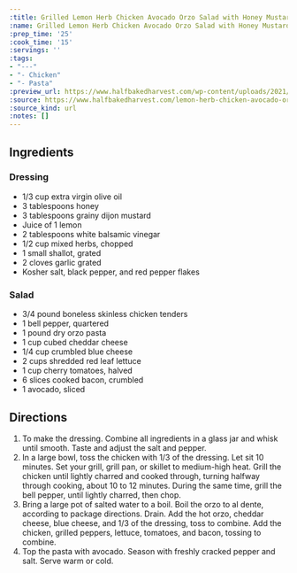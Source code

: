 ```yaml
---
:title: Grilled Lemon Herb Chicken Avocado Orzo Salad with Honey Mustard Bacon Dressing
:name: Grilled Lemon Herb Chicken Avocado Orzo Salad with Honey Mustard Bacon Dressing
:prep_time: '25'
:cook_time: '15'
:servings: ''
:tags:
- "---"
- "- Chicken"
- "- Pasta"
:preview_url: https://www.halfbakedharvest.com/wp-content/uploads/2021/06/Grilled-Lemon-Herb-Chicken-Avocado-Orzo-Salad-with-Honey-Mustard-Bacon-Dressing-8-2048x1365.jpg
:source: https://www.halfbakedharvest.com/lemon-herb-chicken-avocado-orzo-salad/
:source_kind: url
:notes: []
---
```


## Ingredients
### Dressing
- 1/3 cup extra virgin olive oil
- 3 tablespoons honey
- 3 tablespoons grainy dijon mustard
- Juice of 1 lemon
- 2 tablespoons white balsamic vinegar
- 1/2 cup mixed herbs, chopped
- 1  small shallot, grated
- 2 cloves garlic grated
- Kosher salt, black pepper, and red pepper flakes

### Salad
- 3/4 pound boneless skinless chicken tenders
- 1  bell pepper, quartered
- 1 pound dry orzo pasta
- 1 cup cubed cheddar cheese
- 1/4 cup crumbled blue cheese
- 2 cups shredded red leaf lettuce
- 1 cup cherry tomatoes, halved
- 6 slices cooked bacon, crumbled
- 1  avocado, sliced


## Directions
1. To make the dressing. Combine all ingredients in a glass jar and whisk until smooth. Taste and adjust the salt and pepper.
2. In a large bowl, toss the chicken with 1/3 of the dressing. Let sit 10 minutes. Set your grill, grill pan, or skillet to medium-high heat. Grill the chicken until lightly charred and cooked through, turning halfway through cooking, about 10 to 12 minutes. During the same time, grill the bell pepper, until lightly charred, then chop.
3. Bring a large pot of salted water to a boil. Boil the orzo to al dente, according to package directions. Drain. Add the hot orzo, cheddar cheese, blue cheese, and 1/3 of the dressing, toss to combine. Add the chicken, grilled peppers, lettuce, tomatoes, and bacon, tossing to combine.
4. Top the pasta with avocado. Season with freshly cracked pepper and salt. Serve warm or cold.
